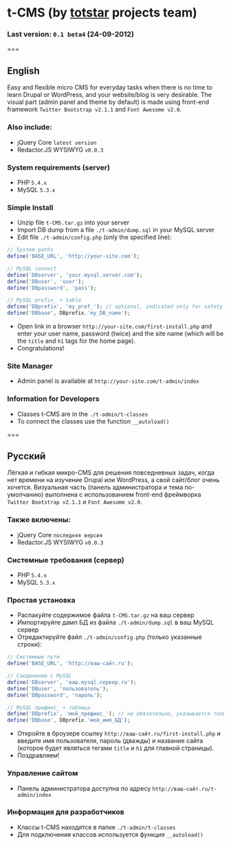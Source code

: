 # t-CMS (by [totstar](http://totstar.ru) projects team)
### Last version: `0.1 beta4` (24-09-2012)

===

## English
Easy and flexible micro CMS for everyday tasks when there is no time to learn Drupal or WordPress, and your 
website/blog is very desirable. The visual part (admin panel and theme by default) is made using front-end framework 
`Twitter Bootstrap v2.1.1` and `Font Awesome v2.0`.

### Also include:
* jQuery Core `latest version`
* Redactor.JS WYSIWYG `v8.0.3`

### System requirements (server)
* PHP `5.4.x`
* MySQL `5.3.x`

### Simple Install
* Unzip file `t-CMS.tar.gz` into your server
* Import DB dump from a file `./t-admin/dump.sql` in your MySQL server
* Edit file `./t-admin/config.php` (only the specified line):

```php
// System paths
define('BASE_URL', 'http://your-site.com');

// MySQL connect
define('DBserver', 'your.mysql.server.com');
define('DBuser', 'user');
define('DBpassword', 'pass');

// MySQL prefix_ + table
define('DBprefix', 'my_pref_'); // optional, indicated only for safety
define('DBbase', DBprefix.'my_DB_name');
```
* Open link in a browser `http://your-site.com/first-install.php` and enter your user name, password (twice) and the 
site name (which will be the `title` and `h1` tags for the home page).
* Congratulations!

### Site Manager
* Admin panel is available at `http://your-site.com/t-admin/index`

### Information for Developers
* Classes t-CMS are in the `./t-admin/t-classes`
* To connect the classes use the function `__autoload()`

===

## Русский
Лёгкая и гибкая микро-CMS для решения повседневных задач, когда нет времени на изучение Drupal или WordPress, а свой 
сайт/блог очень хочется. Визуальная часть (панель администратора и тема по-умолчанию) выполнена с использованием 
front-end фреймворка `Twitter Bootstrap v2.1.1` и `Font Awesome v2.0`.

### Также включены:
* jQuery Core `последняя версия`
* Redactor.JS WYSIWYG `v8.0.3`

### Системные требования (сервер)
* PHP `5.4.x`
* MySQL `5.3.x`

### Простая установка
* Распакуйте содержимое файла `t-CMS.tar.gz` на ваш сервер
* Импортируйте дамп БД из файла `./t-admin/dump.sql` в ваш MySQL сервер
* Отредактируйте файл `./t-admin/config.php` (только указанные строки):

```php
// Системные пути 
define('BASE_URL', 'http://ваш-сайт.ru');

// Соединение с MySQL
define('DBserver', 'ваш.mysql.сервер.ru');
define('DBuser', 'пользователь');
define('DBpassword', 'пароль');

// MySQL префикс_ + таблица
define('DBprefix', 'мой_префикс_'); // не обязательно, указывается только в целях безопасности
define('DBbase', DBprefix.'моё_имя_БД');
```
* Откройте в броузере ссылку `http://ваш-сайт.ru/first-install.php` и введите имя пользователя, пароль (дважды) и 
название сайта (которое будет являться тегами `title` и `h1` для главной страницы).
* Поздравляем!

### Управление сайтом
* Панель администратора доступна по адресу `http://ваш-сайт.ru/t-admin/index`
 
### Информация для разработчиков
* Классы t-CMS находятся в папке `./t-admin/t-classes`
* Для подключения классов используется функция `__autoload()`